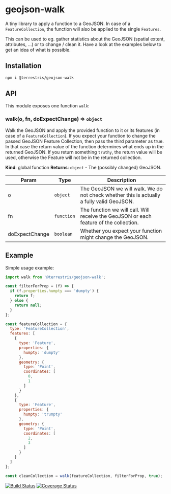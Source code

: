 # geojson-walk

A tiny library to apply a function to a GeoJSON. In case of a
`FeatureCollection`, the function will also be applied to the single `Features`.

This can be used to eg. gather statistics about the GeoJSON (spatial extent,
attributes, …) or to change / clean it. Have a look at the examples below to
get an idea of what is possible.

## Installation

```bash
npm i @terrestris/geojson-walk
```

## API

This module exposes one function `walk`:

### walk(o, fn, doExpectChange) ⇒ <code>object</code>
Walk the GeoJSON and apply the provided function to it or its features (in
case of a `FeatureCollection`). If you expect your function to change the
passed GeoJSON Feature Collection, then pass the third parameter as true.
In that case the return value of the function determines what ends up in the
returned GeoJSON. If you return something `truthy`, the return value will be
used, otherwise the Feature will not be in the returned collection.

**Kind**: global function
**Returns**: <code>object</code> - The (possibly changed) GeoJSON.

| Param | Type | Description |
| --- | --- | --- |
| o | <code>object</code> | The GeoJSON we will walk. We do not check whether this is actually a fully valid GeoJSON. |
| fn | <code>function</code> | The function we will call. Will receive the GeoJSON or each feature of the collection. |
| doExpectChange | <code>boolean</code> | Whether you expect your function might change the GeoJSON. |

<!-- API docs generated with
npx jsdoc-to-markdown geojson-walk.js -->

## Example

Simple usage example:

```javascript
import walk from '@terrestris/geojson-walk';

const filterForProp = (f) => {
  if (f.properties.humpty === 'dumpty') {
    return f;
  } else {
    return null;
  }
};

const featureCollection = {
  type: 'FeatureCollection',
  features: [
    {
      type: 'Feature',
      properties: {
        humpty: 'dumpty'
      },
      geometry: {
        type: 'Point',
        coordinates: [
          0,
          1
        ]
      }
    },
    {
      type: 'Feature',
      properties: {
        humpty: 'trumpty'
      },
      geometry: {
        type: 'Point',
        coordinates: [
          2,
          3
        ]
      }
    }
  ]
};

const cleanCollection = walk(featureCollection, filterForProp, true);
```

[![Build Status](https://travis-ci.com/terrestris/geojson-walk.svg?branch=master)](https://travis-ci.com/terrestris/geojson-walk) [![Coverage Status](https://coveralls.io/repos/github/terrestris/geojson-walk/badge.svg?branch=master)](https://coveralls.io/github/terrestris/geojson-walk?branch=master)
